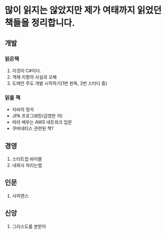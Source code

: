 # 많이 읽지는 않았지만 제가 여태까지 읽었던 책들을 정리합니다. 

## 개발
### 읽은책
1. 이것이 C#이다.
2. 객체 지향의 사실과 오해
3. 도메안 주도 개발 시작하기(1번 완독, 2번 스터디 중)

### 읽을 책
- 자바의 정석
- JPA 프로그래밍(김영한 저)
- 따라 배우는 AWS 네트워크 입문
- 쿠버네티스 관련된 책?

## 경영
1. 스타트업 바이블
2. 내회사 차리는법

## 인문
1. 사피엔스

## 신앙
1. 그리스도를 본받아
